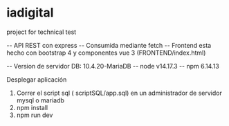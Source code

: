 # iadigital
project for technical test

-- API REST con express
-- Consumida mediante fetch
-- Frontend esta hecho con bootstrap 4 y componentes vue 3 (FRONTEND/index.html)

-- Version de servidor DB: 10.4.20-MariaDB
-- node v14.17.3
-- npm 6.14.13

Desplegar aplicación

1. Correr el script sql ( scriptSQL/app.sql) en un administrador de servidor mysql o mariadb
2. npm install
3. npm run dev
